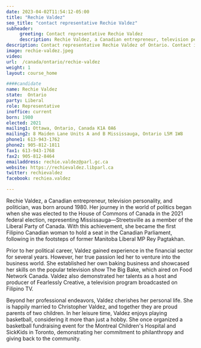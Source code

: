 ```yaml
---
date: 2023-04-02T11:54:12-05:00
title: "Rechie Valdez"
seo_title: "contact representative Rechie Valdez"
subheader:
     greeting: Contact representative Rechie Valdez
     description: Rechie Valdez, a Canadian entrepreneur, television personality, and politician, was born around 1980.
description: Contact representative Rechie Valdez of Ontario. Contact information for Rechie Valdez includes email address, phone number, and mailing address.
image: rechie-valdez.jpeg
video:
url:  /canada/ontario/rechie-valdez
weight: 1
layout: course_home

####candidate
name: Rechie Valdez
state:	Ontario
party: Liberal
role: Representative
inoffice: current
born: 1980
elected: 2021
mailing1: Ottawa, Ontario, Canada K1A 0A6
mailing2: 8 Maiden Lane Units A and B Mississauga, Ontario L5M 1W8
phone1: 613-943-1762
phone2: 905-812-1811
fax1: 613-943-1768
fax2: 905-812-8464
emailaddress: rechie.valdez@parl.gc.ca
website: https://rechievaldez.libparl.ca
twitter: rechievaldez
facebook: rechiea.valdez

---
```


Rechie Valdez, a Canadian entrepreneur, television personality, and politician, was born around 1980. Her journey in the world of politics began when she was elected to the House of Commons of Canada in the 2021 federal election, representing Mississauga—Streetsville as a member of the Liberal Party of Canada. With this achievement, she became the first Filipino Canadian woman to hold a seat in the Canadian Parliament, following in the footsteps of former Manitoba Liberal MP Rey Pagtakhan.

Prior to her political career, Valdez gained experience in the financial sector for several years. However, her true passion led her to venture into the business world. She established her own baking business and showcased her skills on the popular television show The Big Bake, which aired on Food Network Canada. Valdez also demonstrated her talents as a host and producer of Fearlessly Creative, a television program broadcasted on Filipino TV.

Beyond her professional endeavors, Valdez cherishes her personal life. She is happily married to Christopher Valdez, and together they are proud parents of two children. In her leisure time, Valdez enjoys playing basketball, considering it more than just a hobby. She once organized a basketball fundraising event for the Montreal Children's Hospital and SickKids in Toronto, demonstrating her commitment to philanthropy and giving back to the community.
